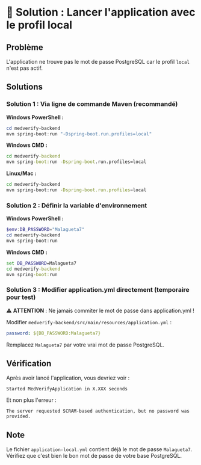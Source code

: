 # 🔧 Solution : Lancer l'application avec le profil local

## Problème

L'application ne trouve pas le mot de passe PostgreSQL car le profil `local` n'est pas actif.

## Solutions

### Solution 1 : Via ligne de commande Maven (recommandé)

**Windows PowerShell :**

```powershell
cd medverify-backend
mvn spring-boot:run "-Dspring-boot.run.profiles=local"
```

**Windows CMD :**

```cmd
cd medverify-backend
mvn spring-boot:run -Dspring-boot.run.profiles=local
```

**Linux/Mac :**

```bash
cd medverify-backend
mvn spring-boot:run -Dspring-boot.run.profiles=local
```

### Solution 2 : Définir la variable d'environnement

**Windows PowerShell :**

```powershell
$env:DB_PASSWORD="Malagueta7"
cd medverify-backend
mvn spring-boot:run
```

**Windows CMD :**

```cmd
set DB_PASSWORD=Malagueta7
cd medverify-backend
mvn spring-boot:run
```

### Solution 3 : Modifier application.yml directement (temporaire pour test)

⚠️ **ATTENTION** : Ne jamais commiter le mot de passe dans application.yml !

Modifier `medverify-backend/src/main/resources/application.yml` :

```yaml
password: ${DB_PASSWORD:Malagueta7}
```

Remplacez `Malagueta7` par votre vrai mot de passe PostgreSQL.

## Vérification

Après avoir lancé l'application, vous devriez voir :

```
Started MedVerifyApplication in X.XXX seconds
```

Et non plus l'erreur :

```
The server requested SCRAM-based authentication, but no password was provided.
```

## Note

Le fichier `application-local.yml` contient déjà le mot de passe `Malagueta7`.
Vérifiez que c'est bien le bon mot de passe de votre base PostgreSQL.
